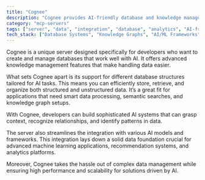```yaml
---
title: "Cognee"
description: "Cognee provides AI-friendly database and knowledge management capabilities through flexible database schemes."
category: "mcp-servers"
tags: ["server", "data", "integration", "database", "analytics", "AI-friendly", "knowledge management", "semantic search", "machine learning"]
tech_stack: ["Database Systems", "Knowledge Graphs", "AI/ML Frameworks", "Semantic Search", "Data Management", "Recommendation Engines", "Intelligent Analytics"]
---
```


Cognee is a unique server designed specifically for developers who want to create and manage databases that work well with AI. It offers advanced knowledge management features that make handling data easier.

What sets Cognee apart is its support for different database structures tailored for AI tasks. This means you can efficiently store, retrieve, and organize both structured and unstructured data. It’s a great fit for applications that need smart data processing, semantic searches, and knowledge graph setups.

With Cognee, developers can build sophisticated AI systems that can grasp context, recognize relationships, and identify patterns in data. 

The server also streamlines the integration with various AI models and frameworks. This integration lays down a solid data foundation crucial for advanced machine learning applications, recommendation systems, and analytics platforms. 

Moreover, Cognee takes the hassle out of complex data management while ensuring high performance and scalability for solutions driven by AI.